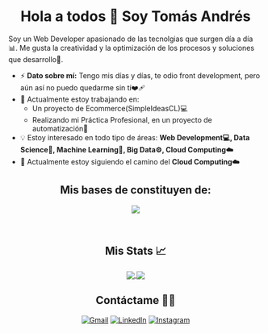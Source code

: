 <h1 align="center"> Hola a todos 👋 Soy Tomás Andrés </h2>

Soy un Web Developer apasionado de las tecnolgias que surgen día a día :bar_chart:. Me gusta la creatividad y la optimización de los procesos y soluciones que desarrollo🙌.


- ⚡ **Dato sobre mí:** Tengo mis días y días, te odio front development, pero aún así no puedo quedarme sin tí❤️‍🩹
- 🔭 Actualmente estoy trabajando en:
	- Un proyecto de Ecommerce(SimpleIdeasCL)💻
	- Realizando mi  Práctica Profesional, en un proyecto de automatización🚨
- :bulb: Estoy interesado en todo tipo de áreas: **Web Development💻, Data Science🧮, Machine Learning🤖, Big Data⚙️, Cloud Computing☁️**
- 🌱 Actualmente estoy siguiendo el camino del **Cloud Computing☁️**

<h2 align="center"> Mis bases de constituyen de: </h2>

<p align="center">
  <a href="https://skillicons.dev">
    <img src="https://skillicons.dev/icons?i=vscode,py,opencv,tensorflow,r,php,js,ts,html,css,react,vite,nextjs,vercel,npm,pnpm,nodejs,express,materialui,bootstrap,powershell,mongodb,mysql,planetscale,supabase,firebase,postgres,git,github,aws,cloudflare,nginx,docker,figma,ps,gcp,jenkins,kotlin,sqlite,linux,discord&theme=light" />
  </a>
</p>
<br/>

  <h2 align="center"> Mis Stats 📈 </h2>
  
  <div align="center"> 
     <a href="">
      <img align="center" src="https://github-readme-stats-sigma-five.vercel.app/api?username=TomasAndresPH&show_icons=true&include_all_commits=true&count_private=true&theme=great-gatsby&line_height=40&locale=es" />
    </a>
    <a href="">
      <img align="center" src="https://github-readme-stats.vercel.app/api/top-langs/?username=TomasAndresPH&theme=great-gatsby&line_height=40&hide=css&locale=es"/>
    </a>
  </div>

<h2 align="center">  Contáctame 🙋‍♀️ </h2>
<p align="center">
	<a href="mailto:tomas.andres5556@gmail.com"><img src="https://img.icons8.com/bubbles/50/000000/gmail.png" alt="Gmail"/></a>
	<a href="https://www.linkedin.com/in/tom%C3%A1s-andr%C3%A9s-ph/"><img src="https://img.icons8.com/bubbles/50/000000/linkedin.png" alt="LinkedIn"/></a>
	<a href="https://www.instagram.com/el_thomk/"><img src="https://img.icons8.com/bubbles/50/000000/instagram.png" alt="Instagram"/></a>
</p>
